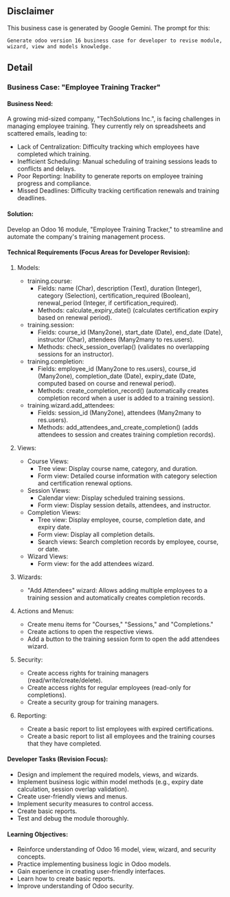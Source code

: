 ## Disclaimer
This business case is generated by Google Gemini. The prompt for this:
```
Generate odoo version 16 business case for developer to revise module, wizard, view and models knowledge.
```

## Detail

### Business Case: "Employee Training Tracker"

#### Business Need:

A growing mid-sized company, "TechSolutions Inc.", is facing challenges in managing employee training. They currently rely on spreadsheets and scattered emails, leading to:

* Lack of Centralization: Difficulty tracking which employees have completed which training.
* Inefficient Scheduling: Manual scheduling of training sessions leads to conflicts and delays.
* Poor Reporting: Inability to generate reports on employee training progress and compliance.
*  Missed Deadlines: Difficulty tracking certification renewals and training deadlines.

#### Solution:

Develop an Odoo 16 module, "Employee Training Tracker," to streamline and automate the company's training management process.

#### Technical Requirements (Focus Areas for Developer Revision):

1. Models:
    * training.course:
        * Fields: name (Char), description (Text), duration (Integer), category (Selection), certification_required (Boolean), renewal_period (Integer, if certification_required).
        * Methods: calculate_expiry_date() (calculates certification expiry based on renewal period).
    * training.session:
        * Fields: course_id (Many2one), start_date (Date), end_date (Date), instructor (Char), attendees (Many2many to res.users).
        * Methods: check_session_overlap() (validates no overlapping sessions for an instructor).
    * training.completion:
        * Fields: employee_id (Many2one to res.users), course_id (Many2one), completion_date (Date), expiry_date (Date, computed based on course and renewal period).
        * Methods: create_completion_record() (automatically creates completion record when a user is added to a training session).
    * training.wizard.add_attendees:
        * Fields: session_id (Many2one), attendees (Many2many to res.users).
        * Methods: add_attendees_and_create_completion() (adds attendees to session and creates training completion records).
2. Views:

    * Course Views:
        * Tree view: Display course name, category, and duration.
        * Form view: Detailed course information with category selection and certification renewal options.
    * Session Views:
        * Calendar view: Display scheduled training sessions.
        * Form view: Display session details, attendees, and instructor.
    * Completion Views:
        * Tree view: Display employee, course, completion date, and expiry date.
        * Form view: Display all completion details.
        * Search views: Search completion records by employee, course, or date.
    * Wizard Views:
        * Form view: for the add attendees wizard.
3. Wizards:

    * "Add Attendees" wizard: Allows adding multiple employees to a training session and automatically creates completion records.
4. Actions and Menus:

    * Create menu items for "Courses," "Sessions," and "Completions."
    * Create actions to open the respective views.
    * Add a button to the training session form to open the add attendees wizard.
5. Security:

    * Create access rights for training managers (read/write/create/delete).
    * Create access rights for regular employees (read-only for completions).
    * Create a security group for training managers.
6. Reporting:

    * Create a basic report to list employees with expired certifications.
    * Create a basic report to list all employees and the training courses that they have completed.
#### Developer Tasks (Revision Focus):

* Design and implement the required models, views, and wizards.
* Implement business logic within model methods (e.g., expiry date calculation, session overlap validation).
* Create user-friendly views and menus.
* Implement security measures to control access.
* Create basic reports.
* Test and debug the module thoroughly.
#### Learning Objectives:

* Reinforce understanding of Odoo 16 model, view, wizard, and security concepts.
* Practice implementing business logic in Odoo models.
* Gain experience in creating user-friendly interfaces.
* Learn how to create basic reports.
* Improve understanding of Odoo security.